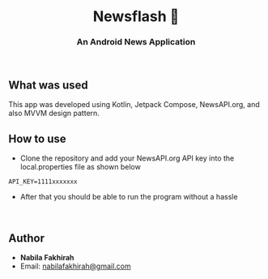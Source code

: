 <h1 align="center">Newsflash 📰</h1>
<h3 align="center">An Android News Application</h3>
<br/>

## What was used
This app was developed using Kotlin, Jetpack Compose, NewsAPI.org, and also MVVM design pattern.

## How to use
- Clone the repository and add your NewsAPI.org API key into the local.properties file as shown below
```
API_KEY=1111xxxxxxx
```
- After that you should be able to run the program without a hassle
<br />

## Author
* <b>Nabila Fakhirah</b>
* Email: nabilafakhirah@gmail.com
  <br />